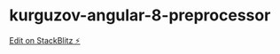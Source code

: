 # kurguzov-angular-8-preprocessor

[Edit on StackBlitz ⚡️](https://stackblitz.com/edit/kurguzov-angular-8-preprocessor)